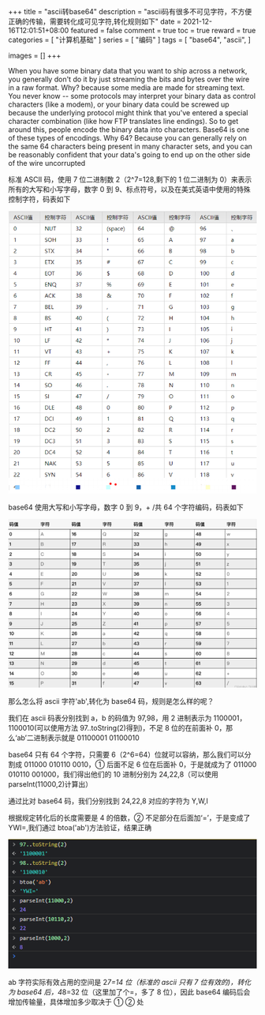 +++
title = "ascii转base64"
description = "ascii码有很多不可见字符，不方便正确的传输，需要转化成可见字符,转化规则如下"
date = 2021-12-16T12:01:51+08:00
featured = false
comment = true
toc = true
reward = true
categories = [
  "计算机基础"
]
series = [
  "编码"
]
tags = [
  "base64",
  "ascii",
]

images = []
+++

<!--more-->

When you have some binary data that you want to ship across a network, you generally don't do it by just streaming the bits and bytes over the wire in a raw format. Why? because some media are made for streaming text. You never know -- some protocols may interpret your binary data as control characters (like a modem), or your binary data could be screwed up because the underlying protocol might think that you've entered a special character combination (like how FTP translates line endings). So to get around this, people encode the binary data into characters. Base64 is one of these types of encodings. Why 64? Because you can generally rely on the same 64 characters being present in many character sets, and you can be reasonably confident that your data's going to end up on the other side of the wire uncorrupted

标准 ASCII 码，使用 7 位二进制数 2（2^7=128,剩下的 1 位二进制为 0）来表示所有的大写和小写字母，数字 0 到 9、标点符号，以及在美式英语中使用的特殊控制字符，码表如下

![ascii](images/ascii.png)

base64 使用大写和小写字母，数字 0 到 9，+ /共 64 个字符编码，码表如下

![base64](images/base64.png)

那么怎么将 ascii 字符'ab',转化为 base64 码，规则是怎么样的呢？

我们在 ascii 码表分别找到 a，b 的码值为 97,98，用 2 进制表示为 1100001，1100010(可以使用方法 97..toString(2)得到)，不足 8 位的在前面补 0，那么‘ab’二进制表示就是 01100001 01100010

base64 只有 64 个字符，只需要 6（2^6=64）位就可以容纳，那么我们可以分割成 011000 010110 0010，① 后面不足 6 位在后面补 0，于是就成为了 011000 010110 001000，我们得出他们的 10 进制分别为 24,22,8（可以使用 parseInt(11000,2)计算出）

通过比对 base64 码，我们分别找到 24,22,8 对应的字符为 Y,W,I

根据规定转化后的长度需要是 4 的倍数，② 不足部分在后面加‘=’，于是变成了 YWI=,我们通过 btoa('ab')方法验证，结果正确

![console](images/console.png)

ab 字符实际有效占用的空间是 2*7=14 位（标准的 ascii 只有 7 位有效的)，转化为 base64 后，4*8=32 位（这里加了个=，多了 8 位），因此 base64 编码后会增加传输量，具体增加多少取决于 ① ② 处
